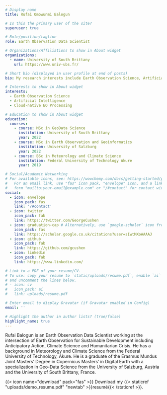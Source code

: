 ```yaml
---
# Display name
title: Rufai Omowunmi Balogun

# Is this the primary user of the site?
superuser: true

# Role/position/tagline
role: Earth Observation Data Scientist

# Organizations/Affiliations to show in About widget
organizations:
  - name: University of South Brittany
    url: https://www.univ-ubs.fr/

# Short bio (displayed in user profile at end of posts)
bio: My research interests include Earth Observation Science, Artificial Intelligence and Cloud-native earth observation.

# Interests to show in About widget
interests:
  - Earth Observation Science
  - Artificial Intelligence
  - Cloud-native EO Processing

# Education to show in About widget
education:
  courses:
    - course: MSc in GeoData Science
      institution: University of South Brittany
      year: 2022
    - course: MSc in Earth Observation and Geoinformatics
      institution: University of Salzburg
      year: 2022
    - course: BSc in Meteorology and Climate Science
      institution: Federal University of Technology Akure
      year: 2019

# Social/Academic Networking
# For available icons, see: https://wowchemy.com/docs/getting-started/page-builder/#icons
#   For an email link, use "fas" icon pack, "envelope" icon, and a link in the
#   form "mailto:your-email@example.com" or "/#contact" for contact widget.
social:
  - icon: envelope
    icon_pack: fas
    link: '/#contact'
  - icon: twitter
    icon_pack: fab
    link: https://twitter.com/GeorgeCushen
  - icon: graduation-cap # Alternatively, use `google-scholar` icon from `ai` icon pack
    icon_pack: fas
    link: https://scholar.google.co.uk/citations?user=sIwtMXoAAAAJ
  - icon: github
    icon_pack: fab
    link: https://github.com/gcushen
  - icon: linkedin
    icon_pack: fab
    link: https://www.linkedin.com/

# Link to a PDF of your resume/CV.
# To use: copy your resume to `static/uploads/resume.pdf`, enable `ai` icons in `params.toml`,
# and uncomment the lines below.
# - icon: cv
#   icon_pack: ai
#   link: uploads/resume.pdf

# Enter email to display Gravatar (if Gravatar enabled in Config)
email: ''

# Highlight the author in author lists? (true/false)
highlight_name: true
---
```


Rufai Balogun is an Earth Observation Data Scientist working at the intersection of Earth Observation for Sustainable Development including Anticipatory Action, Climate Science and Humanitarian Crisis. He has a background in Meteorology and Climate Science from the Federal University of Technology, Akure. He is a graduate of the Erasmus Mundus Joint Masters’ Degree in Copernicus Masters’ in Digital Earth with a specialization in Geo-Data Science from the University of Salzburg, Austria and the University of South Brittany, France.

{{< icon name="download" pack="fas" >}} Download my {{< staticref "uploads/demo_resume.pdf" "newtab" >}}resumé{{< /staticref >}}.
